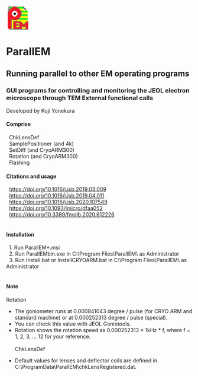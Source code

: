 ![Top](ParallEM.png)
# ParallEM
## Running parallel to other EM operating programs
### GUI programs for controlling and monitoring the JEOL electron microscope through TEM External functional calls<BR>
Developed by Koji Yonekura<BR>
#### Comprise<BR>
  &nbsp; ChkLensDef<BR>
  &nbsp; SamplePositioner (and 4k)<BR>
  &nbsp; SetDiff (and CryoARM300)<BR>
  &nbsp; Rotation (and CryoARM300)<BR>
  &nbsp; Flashing<BR>  
  
#### Citations and usage<BR>
  &nbsp; https://doi.org/10.1016/j.jsb.2019.03.009<BR>
  &nbsp; https://doi.org/10.1016/j.jsb.2019.04.011<BR>
  &nbsp; https://doi.org/10.1016/j.jsb.2020.107549<BR>
  &nbsp; https://doi.org/10.1093/jmicro/dfaa052<BR>
  &nbsp; https://doi.org/10.3389/fmolb.2020.612226<BR>
  <BR>
#### Installation<BR>
  &nbsp;&nbsp;1. Run ParallEM*.msi<BR>
  &nbsp;&nbsp;2. Run ParallEMbin.exe in C:\Program Files\ParallEM\ as Administrator<BR>
  &nbsp;&nbsp;3. Run Install.bat or InstallCRYOARM.bat in C:\Program Files\ParallEM\ as Administrator<BR>
<BR>
#### Note<BR>
 Rotation<BR>
 * The goniometer runs at 0.000841043 degree / pulse (for CRYO ARM and standard machine) or at 0.000252313 degree / pulse (special).<BR>
 * You can check this value with JEOL Goniotools.<BR>
 * Rotation shows the rotation speed as 0.000252313 * 1kHz * f, where f = 1, 2, 3, ... 12 for your reference.<BR>  
 ChkLensDef<BR>
 - Default values for lenses and deflector coils are defined in C:\ProgramData\ParallEM\chkLensRegistered.dat.<BR>

 
